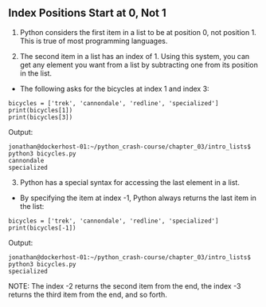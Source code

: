 ## Index Positions Start at 0, Not 1

1. Python considers the first item in a list to be at position 0, not position 1. This is true of most programming languages. 

2. The second item in a list has an index of 1. Using this system, you can get any element you want from a list by subtracting one from its position in the list. 

- The following asks for the bicycles at index 1 and index 3:

```
bicycles = ['trek', 'cannondale', 'redline', 'specialized']
print(bicycles[1])
print(bicycles[3])
```

Output:

```
jonathan@dockerhost-01:~/python_crash-course/chapter_03/intro_lists$ python3 bicycles.py
cannondale
specialized
```

3. Python has a special syntax for accessing the last element in a list. 

- By specifying the item at index -1, Python always returns the last item in the list:

```
bicycles = ['trek', 'cannondale', 'redline', 'specialized']
print(bicycles[-1])
```

Output:

```
jonathan@dockerhost-01:~/python_crash-course/chapter_03/intro_lists$ python3 bicycles.py
specialized
```

NOTE: The index -2 returns the second item from the end, the index -3 returns the third item from the end, and so forth.